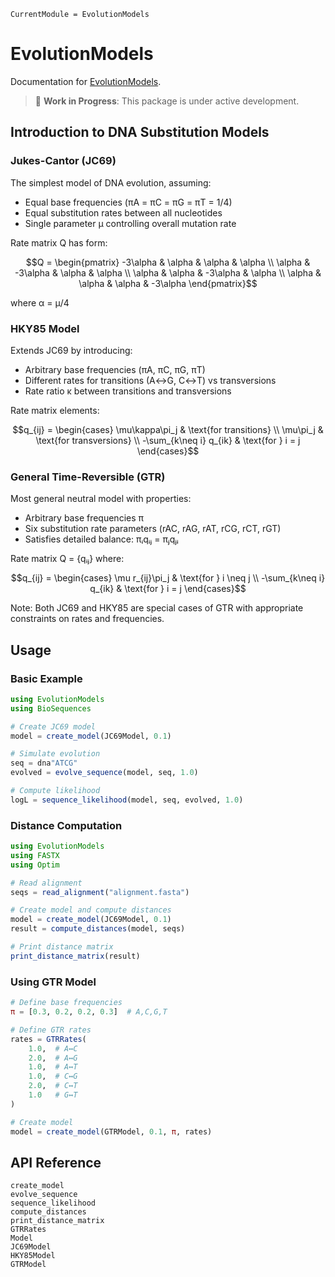 ```@meta
CurrentModule = EvolutionModels
```

# EvolutionModels

Documentation for [EvolutionModels](https://github.com/mashu/EvolutionModels.jl).

> 🚧 **Work in Progress**: This package is under active development.

## Introduction to DNA Substitution Models

### Jukes-Cantor (JC69)
The simplest model of DNA evolution, assuming:
- Equal base frequencies (πA = πC = πG = πT = 1/4)
- Equal substitution rates between all nucleotides
- Single parameter μ controlling overall mutation rate

Rate matrix Q has form:
```math
Q = \begin{pmatrix}
-3\alpha & \alpha & \alpha & \alpha \\
\alpha & -3\alpha & \alpha & \alpha \\
\alpha & \alpha & -3\alpha & \alpha \\
\alpha & \alpha & \alpha & -3\alpha
\end{pmatrix}
```
where α = μ/4

### HKY85 Model
Extends JC69 by introducing:
- Arbitrary base frequencies (πA, πC, πG, πT)
- Different rates for transitions (A↔G, C↔T) vs transversions
- Rate ratio κ between transitions and transversions

Rate matrix elements:
```math
q_{ij} = \begin{cases}
\mu\kappa\pi_j & \text{for transitions} \\
\mu\pi_j & \text{for transversions} \\
-\sum_{k\neq i} q_{ik} & \text{for } i = j
\end{cases}
```

### General Time-Reversible (GTR)
Most general neutral model with properties:
- Arbitrary base frequencies π
- Six substitution rate parameters (rAC, rAG, rAT, rCG, rCT, rGT)
- Satisfies detailed balance: πᵢqᵢⱼ = πⱼqⱼᵢ

Rate matrix Q = {qᵢⱼ} where:
```math
q_{ij} = \begin{cases}
\mu r_{ij}\pi_j & \text{for } i \neq j \\
-\sum_{k\neq i} q_{ik} & \text{for } i = j
\end{cases}
```

Note: Both JC69 and HKY85 are special cases of GTR with appropriate constraints on rates and frequencies.

## Usage

### Basic Example
```julia
using EvolutionModels
using BioSequences

# Create JC69 model
model = create_model(JC69Model, 0.1)

# Simulate evolution
seq = dna"ATCG"
evolved = evolve_sequence(model, seq, 1.0)

# Compute likelihood
logL = sequence_likelihood(model, seq, evolved, 1.0)
```

### Distance Computation
```julia
using EvolutionModels
using FASTX
using Optim

# Read alignment
seqs = read_alignment("alignment.fasta")

# Create model and compute distances
model = create_model(JC69Model, 0.1)
result = compute_distances(model, seqs)

# Print distance matrix
print_distance_matrix(result)
```

### Using GTR Model
```julia
# Define base frequencies
π = [0.3, 0.2, 0.2, 0.3]  # A,C,G,T

# Define GTR rates
rates = GTRRates(
    1.0,  # A↔C
    2.0,  # A↔G
    1.0,  # A↔T
    1.0,  # C↔G
    2.0,  # C↔T
    1.0   # G↔T
)

# Create model
model = create_model(GTRModel, 0.1, π, rates)
```

## API Reference

```@docs
create_model
evolve_sequence
sequence_likelihood
compute_distances
print_distance_matrix
GTRRates
Model
JC69Model
HKY85Model
GTRModel
```

